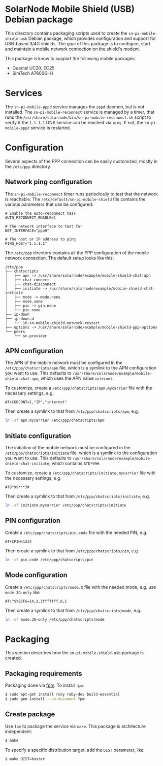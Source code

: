 # SolarNode Mobile Shield (USB) Debian package

This directory contains packaging scripts used to create the `sn-pi-mobile-shield-usb`
Debian package, which provides configuration and support for USB-based 3/4G shields. The goal of
this package is to configure, start, and maintain a mobile network connection on the shield's modem.

This package is know to support the following mobile packages:

 * Quectel UC20, EC25
 * SimTech A7600G-H

# Services

The `sn-pi-mobile-pppd` service manages the `pppd` daemon, but is not installed. The
`sn-pi-mobile-reconnect` service is managed by a timer, that runs the
`/usr/share/solarnode/bin/sn-pi-mobile-reconnect.sh` script to verify if the `1.1.1.1` DNS service
can be reached via `ping`. If not, the `sn-pi-mobile-pppd` service is restarted.

# Configuration

Several aspects of the PPP connection can be easily customized, mostly in the `/etc/ppp` directory.

## Network ping configuration

The `sn-pi-mobile-reconnect` timer runs periodically to test that the network is reachable. The
`/etc/default/sn-pi-mobile-shield` file contains the various parameters that can be configured:

```
# Enable the auto-reconnect task
AUTO_RECONNECT_ENABLE=1

# The network interface to test for
NET_INTERFACE="ppp0"

# The host or IP address to ping
PING_HOST="1.1.1.1"
```

The `/etc/ppp` directory contains all the PPP configuration of the mobile network connection.
The default setup looks like this:

```
/etc/ppp
├── chatscripts
│   ├── apn -> /usr/share/solarnode/example/mobile-shield-chat-apn
│   ├── chat-connect
│   ├── chat-disconnect
│   ├── initiate -> /usr/share/solarnode/example/mobile-shield-chat-initiate
│   ├── mode -> mode.none
│   ├── mode.none
│   ├── pin -> pin.none
│   └── pin.none
├── ip-down
├── ip-down.d
│   └── 10-sn-mobile-shield-network-restart
├── options -> /usr/share/solarnode/example/mobile-shield-ppp-options
└── peers
    └── sn-provider
```

## APN configuration

The APN of the mobile network must be configured in the `/etc/ppp/chatscripts/apn` file, which is
a symlink to the APN configuration you want to use. This defaults to
`/usr/share/solarnode/example/mobile-shield-chat-apn`, which uses the APN value `internet`.

To customize, create a `/etc/ppp/chatscripts/apn.mycarrier` file with the necessary settings, e.g.

```
AT+CGDCONT=1,"IP","internet"
```

Then create a symlink to that from `/etc/ppp/chatscripts/apn`, e.g.

```sh
ln -sf apn.mycarrier /etc/ppp/chatscripts/apn
```

## Initiate configuration

The initiation of the mobile network must be configured in the `/etc/ppp/chatscripts/initiate` file,
which is a symlink to the configuration you want to use. This defaults to
`/usr/share/solarnode/example/mobile-shield-chat-initiate`, which contains `ATD*99#`.

To customize, create a `/etc/ppp/chatscripts/initiate.mycarrier` file with the necessary settings, e.g.

```
ATD*99***3#
```

Then create a symlink to that from `/etc/ppp/chatscripts/initiate`, e.g.

```sh
ln -sf initiate.mycarrier /etc/ppp/chatscripts/initiate
```

## PIN configuration

Create a `/etc/ppp/chatscripts/pin.code` file with the needed PIN, e.g.

```
AT+CPIN=1234
```

Then create a symlink to that from `/etc/ppp/chatscripts/pin`, e.g.

```sh
ln -sf pin.code /etc/ppp/chatscripts/pin
```

## Mode configuration

Create a `/etc/ppp/chatscripts/mode.X` file with the needed mode, e.g. use `mode.3G-only` like

```
AT\^SYSCFG=14,2,3fffffff,0,1
```

Then create a symlink to that from `/etc/ppp/chatscripts/mode`, e.g.

```sh
ln -sf mode.3G-only /etc/ppp/chatscripts/mode
```


# Packaging

This section describes how the `sn-pi-mobile-shield-usb` package is created.

## Packaging requirements

Packaging done via [fpm][fpm]. To install `fpm`:

```sh
$ sudo apt-get install ruby ruby-dev build-essential
$ sudo gem install --no-document fpm
```

## Create package

Use `fpm` to package the service via `make`. This package is architecture independent:

```sh
$ make
```

To specify a specific distribution target, add the `DIST` parameter, like

```sh
$ make DIST=buster
```

[fpm]: https://github.com/jordansissel/fpm
